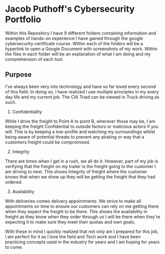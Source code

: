 # **Jacob Puthoff's Cybersecurity Portfolio**

Within this Repository I have 9 different folders containing information and examples of hands-on experience I have gained through the google cybersecurity certificate course. Within each of the folders will be a hyperlink to open a Google Document with screenshots of my work. Within the files in each folder will be an explanation of what I am doing and my comprehension of each tool. 

## **Purpose**

I've always been very into technology and have so far loved every second of this field. In doing so, I have realized I use multiple principles in my every day life and my current job. The CIA Triad can be viewed in Truck driving as such. 

1. Confidentiality

While I drive the freight to Point A to point B, wherever those may be, I am keeping the freight Confidential to outside factors or malicious actors if you will. This is by keeping a low-profile and watching my surroundings whilst being aware of potential threats to prevent any pirating or way that a customers freight could be compromised.

2. Integrity

There are times when I get in a rush, we all do it. However, part of my job is verifying that the freight on my trailer is the freight going to the customer I am driving to next. This shows Integrity of freight where the customer knows that when we show up they will be getting the freight that they had ordered. 

3. Availability

With deliveries comes delivery appointments. We strive to make all appointments on time to ensure our customers can rely on me getting there when they expect the freight to be there. This shows the availability in freight as they know when they order through us I will be there when they're expecting it to make sure they meet their quotas and own goals.

With these in mind I quickly realized that not only am I prepared for this job, I am perfect for it as I love the field and Tech work and I have been practicing concepts used in the industry for years and I am hoping for years to come. 
